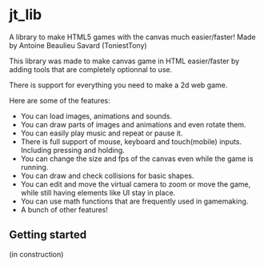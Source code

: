 # jt_lib
A library to make HTML5 games with the canvas much easier/faster! Made by Antoine Beaulieu Savard (ToniestTony)

This library was made to make canvas game in HTML easier/faster by adding tools that are completely optionnal to use.

There is support for everything you need to make a 2d web game.

Here are some of the features:

* You can load images, animations and sounds.
* You can draw parts of images and animations and even rotate them.
* You can easily play music and repeat or pause it.
* There is full support of mouse, keyboard and touch(mobile) inputs. Including pressing and holding.
* You can change the size and fps of the canvas even while the game is running.
* You can draw and check collisions for basic shapes.
* You can edit and move the virtual camera to zoom or move the game, while still having elements like UI stay in place.
* You can use math functions that are frequently used in gamemaking.
* A bunch of other features!

## Getting started
(in construction)
